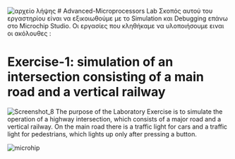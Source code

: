 ![αρχείο λήψης](https://github.com/user-attachments/assets/e6176ea0-6bb7-4367-b51b-a9cc69540035) # Advanced-Microprocessors Lab 
Σκοπός αυτού του εργαστηρίου είναι να εξικοιωθούμε με το Simulation και Debugging επάνω στο Microchip Studio. Οι εργασίες που κληθήκαμε να υλοποιήσουμε ειναι οι ακόλουθες :  
# Exercise-1: simulation of an intersection consisting of a main road and a vertical railway 
![Screenshot_8](https://github.com/user-attachments/assets/56af7783-9562-48a1-8980-c772936ed820)
The purpose of the Laboratory Exercise is to simulate the operation of a highway intersection, which consists of a major road and a vertical railway. On the main road there is a traffic light for cars and a traffic light for pedestrians, which lights up only after pressing a button.



![microhip](https://github.com/user-attachments/assets/bd910535-af44-4eda-81cf-931e54adf88a)
